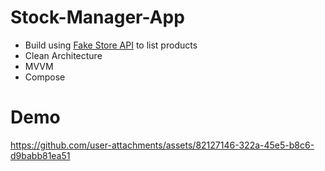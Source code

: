 ﻿# Stock-Manager-App

* Build using [Fake Store API](https://fakestoreapi.com/) to list products
* Clean Architecture
* MVVM
* Compose

# Demo

https://github.com/user-attachments/assets/82127146-322a-45e5-b8c6-d9babb81ea51

